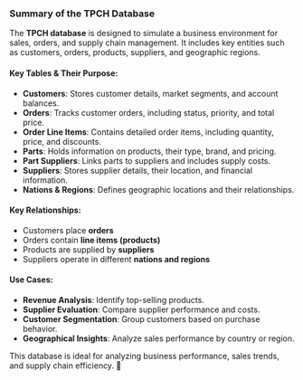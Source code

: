 ### **Summary of the TPCH Database**  

The **TPCH database** is designed to simulate a business environment for sales, orders, and supply chain management. It includes key entities such as customers, orders, products, suppliers, and geographic regions.  

#### **Key Tables & Their Purpose:**  
- **Customers**: Stores customer details, market segments, and account balances.  
- **Orders**: Tracks customer orders, including status, priority, and total price.  
- **Order Line Items**: Contains detailed order items, including quantity, price, and discounts.  
- **Parts**: Holds information on products, their type, brand, and pricing.  
- **Part Suppliers**: Links parts to suppliers and includes supply costs.  
- **Suppliers**: Stores supplier details, their location, and financial information.  
- **Nations & Regions**: Defines geographic locations and their relationships.  

#### **Key Relationships:**  
- Customers place **orders**  
- Orders contain **line items (products)**  
- Products are supplied by **suppliers**  
- Suppliers operate in different **nations and regions**  

#### **Use Cases:**  
- **Revenue Analysis**: Identify top-selling products.  
- **Supplier Evaluation**: Compare supplier performance and costs.  
- **Customer Segmentation**: Group customers based on purchase behavior.  
- **Geographical Insights**: Analyze sales performance by country or region.  

This database is ideal for analyzing business performance, sales trends, and supply chain efficiency. 🚀